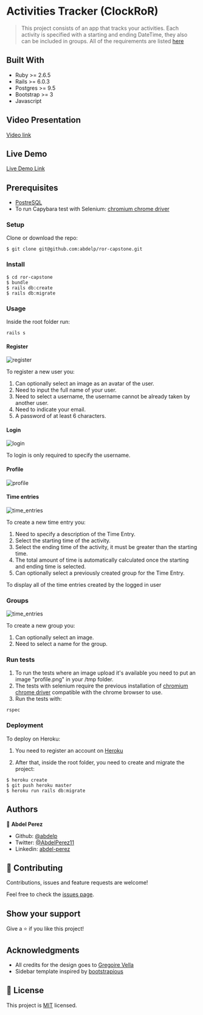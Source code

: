 # Activities Tracker (ClockRoR)

> This project consists of an app that tracks your activities. Each activity is specified with a starting and ending DateTime, they also can be included in groups. All of the requirements are listed [here](https://www.notion.so/Group-our-transactions-ccea2b6642664540a70de9f30bdff4ce)

## Built With

- Ruby >= 2.6.5
- Rails >= 6.0.3
- Postgres >= 9.5
- Bootstrap >= 3
- Javascript

## Video Presentation

[Video link](https://www.loom.com/share/c424ab91c6b84620bb1ce8eeda928bd8)

## Live Demo

[Live Demo Link](https://whispering-retreat-92662.herokuapp.com)


## Prerequisites

- [PostreSQL](https://www.postgresql.org/download/)
- To run Capybara test with Selenium: [chromium chrome driver](https://chromedriver.chromium.org/downloads)

### Setup

Clone or download the repo:

```
$ git clone git@github.com:abdelp/ror-capstone.git
```

### Install

```
$ cd ror-capstone
$ bundle
$ rails db:create
$ rails db:migrate
```

### Usage

Inside the root folder run:

```
rails s
```

#### Register

![register](./app/assets/images/register.png)

To register a new user you:

1. Can optionally select an image as an avatar of the user.
2. Need to input the full name of your user.
3. Need to select a username, the username cannot be already taken by another user.
4. Need to indicate your email.
5. A password of at least 6 characters.

#### Login

![login](./app/assets/images/login.png)

To login is only required to specify the username.

#### Profile

![profile](./app/assets/images/profile.png)

#### Time entries

![time_entries](./app/assets/images/time_entries.png)

To create a new time entry you:

1. Need to specify a description of the Time Entry.
2. Select the starting time of the activity.
3. Select the ending time of the activity, it must be greater than the starting time.
4. The total amount of time is automatically calculated once the starting and ending time is selected.
5. Can optionally select a previously created group for the Time Entry.

To display all of the time entries created by the logged in user 


### Groups

![time_entries](./app/assets/images/groups.png)

To create a new group you:

1. Can optionally select an image.
2. Need to select a name for the group.

### Run tests

1. To run the tests where an image upload it's available you need to put an image "profile.png" in your /tmp folder.
2. The tests with selenium require the previous installation of [chromium chrome driver](https://chromedriver.chromium.org/downloads) compatible with the chrome browser to use.
3. Run the tests with:

```
rspec
```

### Deployment

To deploy on Heroku:

1. You need to register an account on [Heroku](https://www.heroku.com)

2. After that, inside the root folder, you need to create and migrate the project:

```
$ heroku create
$ git push heroku master
$ heroku run rails db:migrate
```

## Authors

👤 **Abdel Perez**

- Github: [@abdelp](https://github.com/abdelp)
- Twitter: [@AbdelPerez11](https://twitter.com/AbdelPerez11)
- Linkedin: [abdel-perez](https://www.linkedin.com/in/abdel-perez)

## 🤝 Contributing

Contributions, issues and feature requests are welcome!

Feel free to check the [issues page](issues/).

## Show your support

Give a ⭐️ if you like this project!

## Acknowledgments

- All credits for the design goes to [Gregoire Vella](https://www.behance.net/gallery/19759151/Snapscan-iOs-design-and-branding?tracking_source=)
- Sidebar template inspired by [bootstrapious](https://bootstrapious.com)

## 📝 License

This project is [MIT](lic.url) licensed.
